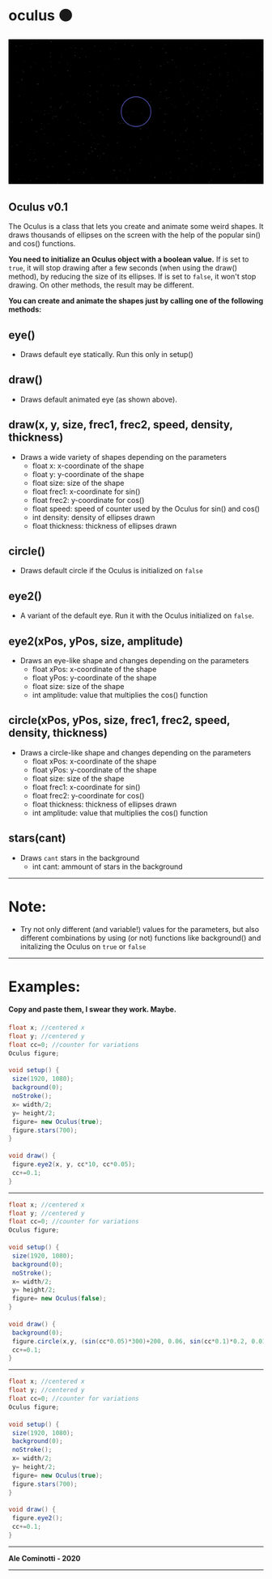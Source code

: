 # oculus :black_circle:

![Oculus](https://raw.githubusercontent.com/alecominotti/oculus/master/eye.gif)

## Oculus v0.1

The Oculus is a class that lets you create and animate some weird shapes.
It draws thousands of ellipses on the screen with the help of the popular sin() and cos() functions.

**You need to initialize an Oculus object with a boolean value.** 
If is set to ```true```, it will stop drawing after a few seconds (when using the draw() method), by reducing the size of its ellipses.
If is set to ```false```, it won't stop drawing.
On other methods, the result may be different.



**You can create and animate the shapes just by calling one of the following methods:**


## eye()
* Draws default eye statically. Run this only in setup()


## draw()
* Draws default animated eye (as shown above).


## draw(x, y, size, frec1, frec2, speed, density, thickness)
* Draws a wide variety of shapes depending on the parameters
  - float x: x-coordinate of the shape
  - float y: y-coordinate of the shape
  - float size: size of the shape
  - float frec1: x-coordinate for sin()
  - float frec2: y-coordinate for cos()
  - float speed: speed of counter used by the Oculus for sin() and cos()
  - int density: density of ellipses drawn
  - float thickness: thickness of ellipses drawn


## circle()
* Draws default circle if the Oculus is initialized on ```false```


## eye2()
* A variant of the default eye. Run it with the Oculus initialized on ```false```.


## eye2(xPos, yPos, size, amplitude)
* Draws an eye-like shape and changes depending on the parameters
  - float xPos: x-coordinate of the shape
  - float yPos: y-coordinate of the shape
  - float size: size of the shape
  - int amplitude: value that multiplies the cos() function



## circle(xPos, yPos, size, frec1, frec2, speed, density, thickness)
* Draws a circle-like shape and changes depending on the parameters
  - float xPos: x-coordinate of the shape
  - float yPos: y-coordinate of the shape
  - float size: size of the shape
  - float frec1: x-coordinate for sin()
  - float frec2: y-coordinate for cos()
  - float thickness: thickness of ellipses drawn
  - int amplitude: value that multiplies the cos() function

## stars(cant)
* Draws ```cant``` stars in the background
  - int cant: ammount of stars in the background

------------------------------------------------------------------------------

# Note:
  - Try not only different (and variable!) values for the parameters, but also different combinations by using (or not) functions like background() and initalizing the Oculus on ```true``` or ```false```

------------------------------------------------------------------------------

# Examples:
#### Copy and paste them, I swear they work. Maybe.

 ```java
float x; //centered x
float y; //centered y
float cc=0; //counter for variations
Oculus figure;

void setup() {
  size(1920, 1080);
  background(0);
  noStroke();
  x= width/2;
  y= height/2;
  figure= new Oculus(true);
  figure.stars(700);
}

void draw() {
  figure.eye2(x, y, cc*10, cc*0.05);
  cc+=0.1;
}

```
------------------------------------------------------------------------------
 ```java
float x; //centered x
float y; //centered y
float cc=0; //counter for variations
Oculus figure;

void setup() {
  size(1920, 1080);
  background(0);
  noStroke();
  x= width/2;
  y= height/2;
  figure= new Oculus(false);
}

void draw() {
  background(0); 
  figure.circle(x,y, (sin(cc*0.05)*300)+200, 0.06, sin(cc*0.1)*0.2, 0.01, 0.1);
  cc+=0.1;
}
```
------------------------------------------------------------------------------
 ```java
float x; //centered x
float y; //centered y
float cc=0; //counter for variations
Oculus figure;

void setup() {
  size(1920, 1080);
  background(0);
  noStroke();
  x= width/2;
  y= height/2;
  figure= new Oculus(true);
  figure.stars(700);
}

void draw() { 
  figure.eye2();
  cc+=0.1;
}
```

------------------------------------------------------------------------------

**Ale Cominotti - 2020**

------------------------------------------------------------------------------